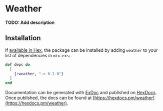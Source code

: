 # Weather

**TODO: Add description**

## Installation

If [available in Hex](https://hex.pm/docs/publish), the package can be installed
by adding `weather` to your list of dependencies in `mix.exs`:

```elixir
def deps do
  [
    {:weather, "~> 0.1.0"}
  ]
end
```

Documentation can be generated with [ExDoc](https://github.com/elixir-lang/ex_doc)
and published on [HexDocs](https://hexdocs.pm). Once published, the docs can
be found at [https://hexdocs.pm/weather](https://hexdocs.pm/weather).


